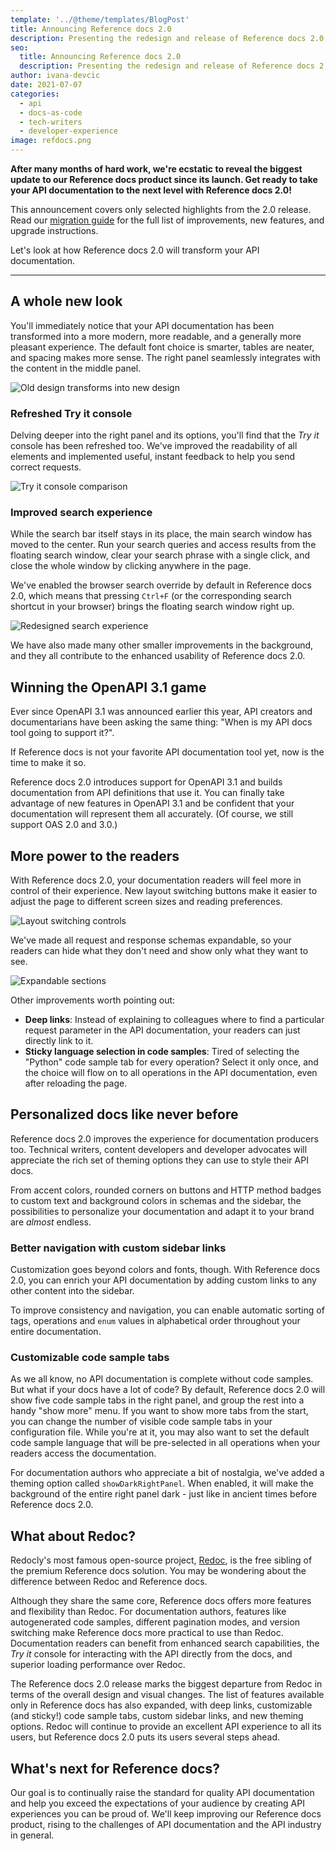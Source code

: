 ```yaml
---
template: '../@theme/templates/BlogPost'
title: Announcing Reference docs 2.0
description: Presenting the redesign and release of Reference docs 2.0
seo:
  title: Announcing Reference docs 2.0
  description: Presenting the redesign and release of Reference docs 2.0
author: ivana-devcic
date: 2021-07-07
categories:
  - api
  - docs-as-code
  - tech-writers
  - developer-experience
image: refdocs.png
---
```


**After many months of hard work, we're ecstatic to reveal the biggest update to our Reference docs product since its launch. Get ready to take your API documentation to the next level with Reference docs 2.0!**

This announcement covers only selected highlights from the 2.0 release. Read our [migration guide](../docs-legacy/api-reference-docs/guides/migration-guide-2-0.md) for the full list of improvements, new features, and upgrade instructions.

Let's look at how Reference docs 2.0 will transform your API documentation.

---

## A whole new look

You'll immediately notice that your API documentation has been transformed into a more modern, more readable, and a generally more pleasant experience. The default font choice is smarter, tables are neater, and spacing makes more sense. The right panel seamlessly integrates with the content in the middle panel.

![Old design transforms into new design](./images/announcements/redesign-old-to-new.gif)

### Refreshed Try it console

Delving deeper into the right panel and its options, you'll find that the _Try it_ console has been refreshed too. We've improved the readability of all elements and implemented useful, instant feedback to help you send correct requests.

![Try it console comparison](./images/announcements/redesign-tryit.png)

### Improved search experience

While the search bar itself stays in its place, the main search window has moved to the center. Run your search queries and access results from the floating search window, clear your search phrase with a single click, and close the whole window by clicking anywhere in the page.

We've enabled the browser search override by default in Reference docs 2.0, which means that pressing `Ctrl+F` (or the corresponding search shortcut in your browser) brings the floating search window right up.

![Redesigned search experience](./images/announcements/redesign-search.gif)

We have also made many other smaller improvements in the background, and they all contribute to the enhanced usability of Reference docs 2.0.

## Winning the OpenAPI 3.1 game

Ever since OpenAPI 3.1 was announced earlier this year, API creators and documentarians have been asking the same thing: "When is my API docs tool going to support it?".

If Reference docs is not your favorite API documentation tool yet, now is the time to make it so.

Reference docs 2.0 introduces support for OpenAPI 3.1 and builds documentation from API definitions that use it. You can finally take advantage of new features in OpenAPI 3.1 and be confident that your documentation will represent them all accurately. (Of course, we still support OAS 2.0 and 3.0.)

## More power to the readers

With Reference docs 2.0, your documentation readers will feel more in control of their experience. New layout switching buttons make it easier to adjust the page to different screen sizes and reading preferences.

![Layout switching controls](./images/announcements/redesign-layout.gif)

We've made all request and response schemas expandable, so your readers can hide what they don't need and show only what they want to see.

![Expandable sections](./images/announcements/redesign-expand.gif)

Other improvements worth pointing out:

- **Deep links**: Instead of explaining to colleagues where to find a particular request parameter in the API documentation, your readers can just directly link to it.
- **Sticky language selection in code samples**: Tired of selecting the "Python" code sample tab for every operation? Select it only once, and the choice will flow on to all operations in the API documentation, even after reloading the page.

## Personalized docs like never before

Reference docs 2.0 improves the experience for documentation producers too. Technical writers, content developers and developer advocates will appreciate the rich set of theming options they can use to style their API docs.

From accent colors, rounded corners on buttons and HTTP method badges to custom text and background colors in schemas and the sidebar, the possibilities to personalize your documentation and adapt it to your brand are _almost_ endless.

### Better navigation with custom sidebar links

Customization goes beyond colors and fonts, though. With Reference docs 2.0, you can enrich your API documentation by adding custom links to any other content into the sidebar.

To improve consistency and navigation, you can enable automatic sorting of tags, operations and `enum` values in alphabetical order throughout your entire documentation.

### Customizable code sample tabs

As we all know, no API documentation is complete without code samples. But what if your docs have a lot of code? By default, Reference docs 2.0 will show five code sample tabs in the right panel, and group the rest into a handy "show more" menu. If you want to show more tabs from the start, you can change the number of visible code sample tabs in your configuration file. While you're at it, you may also want to set the default code sample language that will be pre-selected in all operations when your readers access the documentation.

For documentation authors who appreciate a bit of nostalgia, we've added a theming option called `showDarkRightPanel`. When enabled, it will make the background of the entire right panel dark - just like in ancient times before Reference docs 2.0.

## What about Redoc?

Redocly's most famous open-source project, [Redoc](https://github.com/Redocly/redoc), is the free sibling of the premium Reference docs solution. You may be wondering about the difference between Redoc and Reference docs.

Although they share the same core, Reference docs offers more features and flexibility than Redoc. For documentation authors, features like autogenerated code samples, different pagination modes, and version switching make Reference docs more practical to use than Redoc. Documentation readers can benefit from enhanced search capabilities, the _Try it_ console for interacting with the API directly from the docs, and superior loading performance over Redoc.

The Reference docs 2.0 release marks the biggest departure from Redoc in terms of the overall design and visual changes. The list of features available only in Reference docs has also expanded, with deep links, customizable (and sticky!) code sample tabs, custom sidebar links, and new theming options. Redoc will continue to provide an excellent API experience to all its users, but Reference docs 2.0 puts its users several steps ahead.

## What's next for Reference docs?

Our goal is to continually raise the standard for quality API documentation and help you exceed the expectations of your audience by creating API experiences you can be proud of. We'll keep improving our Reference docs product, rising to the challenges of API documentation and the API industry in general.
